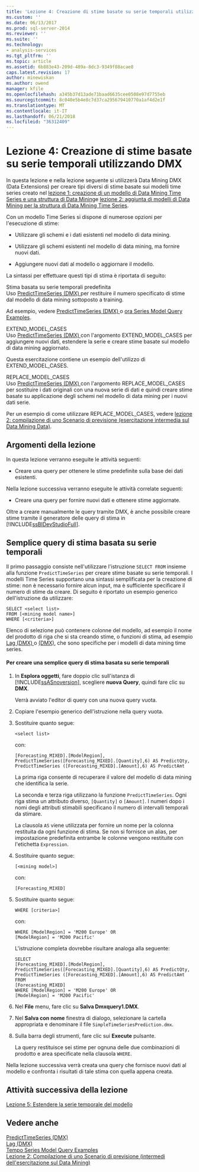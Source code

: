 ```yaml
---
title: 'Lezione 4: Creazione di stime basate su serie temporali utilizzando DMX | Documenti Microsoft'
ms.custom: ''
ms.date: 06/13/2017
ms.prod: sql-server-2014
ms.reviewer: ''
ms.suite: ''
ms.technology:
- analysis-services
ms.tgt_pltfrm: ''
ms.topic: article
ms.assetid: 6b883e43-209d-489a-8dc3-9349f88acae8
caps.latest.revision: 17
author: minewiskan
ms.author: owend
manager: kfile
ms.openlocfilehash: a345b37d13ade71baad6635cee0508e97d7755eb
ms.sourcegitcommit: 8c040e5b4e8c7d37ca295679410770a1af4d2e1f
ms.translationtype: MT
ms.contentlocale: it-IT
ms.lasthandoff: 06/21/2018
ms.locfileid: "36312409"
---
```

# <a name="lesson-4-creating-time-series-predictions-using-dmx"></a>Lezione 4: Creazione di stime basate su serie temporali utilizzando DMX
  In questa lezione e nella lezione seguente si utilizzerà Data Mining DMX (Data Extensions) per creare tipi diversi di stime basate sui modelli time series creato nel [lezione 1: creazione di un modello di Data Mining Time Series e una struttura di Data Mining](../../2014/tutorials/lesson-1-creating-a-time-series-mining-model-and-mining-structure.md)e [lezione 2: aggiunta di modelli di Data Mining per la struttura di Data Mining Time Series](../../2014/tutorials/lesson-2-adding-mining-models-to-the-time-series-mining-structure.md).  
  
 Con un modello Time Series si dispone di numerose opzioni per l'esecuzione di stime:  
  
-   Utilizzare gli schemi e i dati esistenti nel modello di data mining.  
  
-   Utilizzare gli schemi esistenti nel modello di data mining, ma fornire nuovi dati.  
  
-   Aggiungere nuovi dati al modello o aggiornare il modello.  
  
 La sintassi per effettuare questi tipi di stima è riportata di seguito:  
  
 Stima basata su serie temporali predefinita  
 Uso [PredictTimeSeries &#40;DMX&#41; ](/sql/dmx/predicttimeseries-dmx) per restituire il numero specificato di stime dal modello di data mining sottoposto a training.  
  
 Ad esempio, vedere [PredictTimeSeries &#40;DMX&#41; ](/sql/dmx/predicttimeseries-dmx) o [ora Series Model Query Examples](../../2014/analysis-services/data-mining/time-series-model-query-examples.md).  
  
 EXTEND_MODEL_CASES  
 Uso [PredictTimeSeries &#40;DMX&#41; ](/sql/dmx/predicttimeseries-dmx) con l'argomento EXTEND_MODEL_CASES per aggiungere nuovi dati, estendere la serie e creare stime basate sul modello di data mining aggiornato.  
  
 Questa esercitazione contiene un esempio dell'utilizzo di EXTEND_MODEL_CASES.  
  
 REPLACE_MODEL_CASES  
 Uso [PredictTimeSeries &#40;DMX&#41; ](/sql/dmx/predicttimeseries-dmx) con l'argomento REPLACE_MODEL_CASES per sostituire i dati originali con una nuova serie di dati e quindi creare stime basate su applicazione degli schemi nel modello di data mining per i nuovi dati serie.  
  
 Per un esempio di come utilizzare REPLACE_MODEL_CASES, vedere [lezione 2: compilazione di uno Scenario di previsione &#40;esercitazione intermedia sul Data Mining Data&#41;](../../2014/tutorials/lesson-2-building-a-forecasting-scenario-intermediate-data-mining-tutorial.md).  
  
## <a name="lesson-tasks"></a>Argomenti della lezione  
 In questa lezione verranno eseguite le attività seguenti:  
  
-   Creare una query per ottenere le stime predefinite sulla base dei dati esistenti.  
  
 Nella lezione successiva verranno eseguite le attività correlate seguenti:  
  
-   Creare una query per fornire nuovi dati e ottenere stime aggiornate.  
  
 Oltre a creare manualmente le query tramite DMX, è anche possibile creare stime tramite il generatore delle query di stima in [!INCLUDE[ssBIDevStudioFull](../includes/ssbidevstudiofull-md.md)].  
  
## <a name="simple-time-series-prediction-query"></a>Semplice query di stima basata su serie temporali  
 Il primo passaggio consiste nell'utilizzare l'istruzione `SELECT FROM` insieme alla funzione `PredictTimeSeries` per creare stime basate su serie temporali. I modelli Time Series supportano una sintassi semplificata per la creazione di stime: non è necessario fornire alcun input, ma è sufficiente specificare il numero di stime da creare. Di seguito è riportato un esempio generico dell'istruzione da utilizzare:  
  
```  
SELECT <select list>   
FROM [<mining model name>]   
WHERE [<criteria>]  
```  
  
 Elenco di selezione può contenere colonne del modello, ad esempio il nome del prodotto di riga che si sta creando stime, o funzioni di stima, ad esempio [Lag &#40;DMX&#41; ](/sql/dmx/lag-dmx) o [ &#40;DMX&#41;](/sql/dmx/predicttimeseries-dmx), che sono specifiche per i modelli di data mining time series.  
  
#### <a name="to-create-a-simple-time-series-prediction-query"></a>Per creare una semplice query di stima basata su serie temporali  
  
1.  In **Esplora oggetti**, fare doppio clic sull'istanza di [!INCLUDE[ssASnoversion](../includes/ssasnoversion-md.md)], scegliere **nuova Query**, quindi fare clic su **DMX**.  
  
     Verrà avviato l'editor di query con una nuova query vuota.  
  
2.  Copiare l'esempio generico dell'istruzione nella query vuota.  
  
3.  Sostituire quanto segue:  
  
    ```  
    <select list>   
    ```  
  
     con:  
  
    ```  
    [Forecasting_MIXED].[ModelRegion],  
    PredictTimeSeries([Forecasting_MIXED].[Quantity],6) AS PredictQty,  
    PredictTimeSeries ([Forecasting_MIXED].[Amount],6) AS PredictAmt  
    ```  
  
     La prima riga consente di recuperare il valore del modello di data mining che identifica la serie.  
  
     La seconda e terza riga utilizzano la funzione `PredictTimeSeries`. Ogni riga stima un attributo diverso, `[Quantity]` o `[Amount]`. I numeri dopo i nomi degli attributi stimabili specificano il numero di intervalli temporali da stimare.  
  
     La clausola `AS` viene utilizzata per fornire un nome per la colonna restituita da ogni funzione di stima. Se non si fornisce un alias, per impostazione predefinita entrambe le colonne vengono restituite con l'etichetta `Expression`.  
  
4.  Sostituire quanto segue:  
  
    ```  
    [<mining model>]   
    ```  
  
     con:  
  
    ```  
    [Forecasting_MIXED]  
    ```  
  
5.  Sostituire quanto segue:  
  
    ```  
    WHERE [criteria>]   
    ```  
  
     con:  
  
    ```  
    WHERE [ModelRegion] = 'M200 Europe' OR  
    [ModelRegion] = 'M200 Pacific'  
    ```  
  
     L'istruzione completa dovrebbe risultare analoga alla seguente:  
  
    ```  
    SELECT  
    [Forecasting_MIXED].[ModelRegion],  
    PredictTimeSeries([Forecasting_MIXED].[Quantity],6) AS PredictQty,  
    PredictTimeSeries ([Forecasting_MIXED].[Amount],6) AS PredictAmt  
    FROM   
    [Forecasting_MIXED]  
    WHERE [ModelRegion] = 'M200 Europe' OR  
    [ModelRegion] = 'M200 Pacific'  
    ```  
  
6.  Nel **File** menu, fare clic su **Salva Dmxquery1.DMX**.  
  
7.  Nel **Salva con nome** finestra di dialogo, selezionare la cartella appropriata e denominare il file `SimpleTimeSeriesPrediction.dmx`.  
  
8.  Sulla barra degli strumenti, fare clic sui **Execute** pulsante.  
  
     La query restituisce sei stime per ognuna delle due combinazioni di prodotto e area specificate nella clausola `WHERE`.  
  
 Nella lezione successiva verrà creata una query che fornisce nuovi dati al modello e confronta i risultati di tale stima con quella appena creata.  
  
## <a name="next-task-in-lesson"></a>Attività successiva della lezione  
 [Lezione 5: Estendere la serie temporale del modello](../../2014/tutorials/lesson-5-extending-the-time-series-model.md)  
  
## <a name="see-also"></a>Vedere anche  
 [PredictTimeSeries &#40;DMX&#41;](/sql/dmx/predicttimeseries-dmx)   
 [Lag &#40;DMX&#41;](/sql/dmx/lag-dmx)   
 [Tempo Series Model Query Examples](../../2014/analysis-services/data-mining/time-series-model-query-examples.md)   
 [Lezione 2: Compilazione di uno Scenario di previsione &#40;intermedi dell'esercitazione sul Data Mining&#41;](../../2014/tutorials/lesson-2-building-a-forecasting-scenario-intermediate-data-mining-tutorial.md)  
  
  
